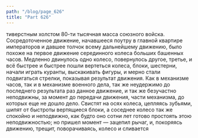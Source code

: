 ```yaml
---
path: "/blog/page_626"
title: "Part 626"
---
```


тиверстным холстом 80-ти тысячная масса союзного войска.
Сосредоточенное движение, начавшееся поутру в главной квартире императоров и давшее толчок всему дальнейшему движению, было похоже на первое движение серединного колеса больших башенных часов. Медленно двинулось одно колесо, повернулось другое, третье, и всё быстрее и быстрее пошли вертеться колеса, блоки, шестерни, начали играть куранты, выскакивать фигуры, и мерно стали подвигаться стрелки, показывая результат движения.
Как в механизме часов, так и в механизме военного дела, так же неудержимо до последнего результата раз данное движение, и так же безучастно неподвижны, за момент до передачи движения, части механизма, до которых еще не дошло дело. Свистят на осях колеса, цепляясь зубьями, шипят от быстроты вертящиеся блоки, а соседнее колесо так же спокойно и неподвижно, как будто оно сотни лет готово простоять этою неподвижностью; но пришел момент — зацепил рычаг, и, покоряясь движению, трещит, поворачиваясь, колесо и сливается
